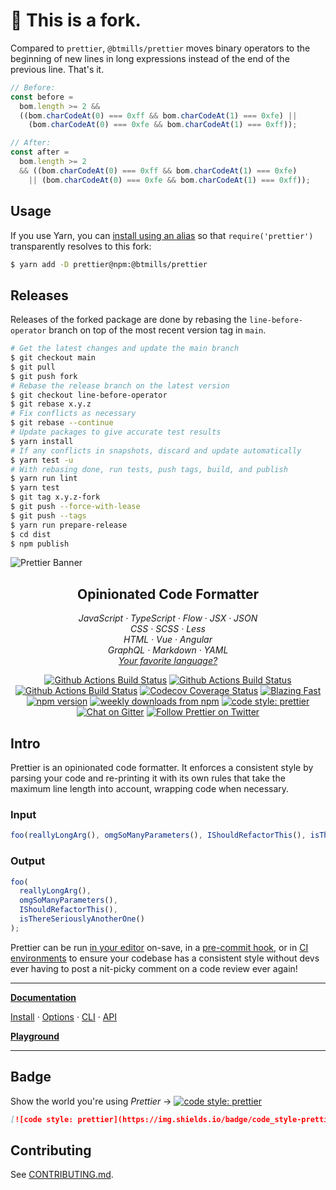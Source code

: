 # :fork_and_knife: This is a fork.

Compared to `prettier`, `@btmills/prettier` moves binary operators to the beginning of new lines in long expressions instead of the end of the previous line. That's it.

<!-- prettier-ignore -->
```js
// Before:
const before =
  bom.length >= 2 &&
  ((bom.charCodeAt(0) === 0xff && bom.charCodeAt(1) === 0xfe) ||
    (bom.charCodeAt(0) === 0xfe && bom.charCodeAt(1) === 0xff));

// After:
const after =
  bom.length >= 2
  && ((bom.charCodeAt(0) === 0xff && bom.charCodeAt(1) === 0xfe)
    || (bom.charCodeAt(0) === 0xfe && bom.charCodeAt(1) === 0xff));
```

## Usage

If you use Yarn, you can [install using an alias](https://yarnpkg.com/lang/en/docs/cli/add/#toc-yarn-add-alias) so that `require('prettier')` transparently resolves to this fork:

```sh
$ yarn add -D prettier@npm:@btmills/prettier
```

## Releases

Releases of the forked package are done by rebasing the `line-before-operator` branch on top of the most recent version tag in `main`.

```sh
# Get the latest changes and update the main branch
$ git checkout main
$ git pull
$ git push fork
# Rebase the release branch on the latest version
$ git checkout line-before-operator
$ git rebase x.y.z
# Fix conflicts as necessary
$ git rebase --continue
# Update packages to give accurate test results
$ yarn install
# If any conflicts in snapshots, discard and update automatically
$ yarn test -u
# With rebasing done, run tests, push tags, build, and publish
$ yarn run lint
$ yarn test
$ git tag x.y.z-fork
$ git push --force-with-lease
$ git push --tags
$ yarn run prepare-release
$ cd dist
$ npm publish
```

![Prettier Banner](https://raw.githubusercontent.com/prettier/prettier-logo/master/images/prettier-banner-light.png)

<h2 align="center">Opinionated Code Formatter</h2>

<p align="center">
  <em>
    JavaScript
    · TypeScript
    · Flow
    · JSX
    · JSON
  </em>
  <br />
  <em>
    CSS
    · SCSS
    · Less
  </em>
  <br />
  <em>
    HTML
    · Vue
    · Angular
  </em>
  <br />
  <em>
    GraphQL
    · Markdown
    · YAML
  </em>
  <br />
  <em>
    <a href="https://prettier.io/docs/en/plugins.html">
      Your favorite language?
    </a>
  </em>
</p>

<p align="center">
  <a href="https://github.com/prettier/prettier/actions?query=workflow%3AProd+branch%3Amain">
    <img alt="Github Actions Build Status" src="https://img.shields.io/github/workflow/status/prettier/prettier/Prod?label=Prod&style=flat-square"></a>
  <a href="https://github.com/prettier/prettier/actions?query=workflow%3ADev+branch%3Amain">
    <img alt="Github Actions Build Status" src="https://img.shields.io/github/workflow/status/prettier/prettier/Dev?label=Dev&style=flat-square"></a>
  <a href="https://github.com/prettier/prettier/actions?query=workflow%3ALint+branch%3Amain">
    <img alt="Github Actions Build Status" src="https://img.shields.io/github/workflow/status/prettier/prettier/Lint?label=Lint&style=flat-square"></a>
  <a href="https://codecov.io/gh/prettier/prettier">
    <img alt="Codecov Coverage Status" src="https://img.shields.io/codecov/c/github/prettier/prettier.svg?style=flat-square"></a>
  <a href="https://twitter.com/acdlite/status/974390255393505280">
    <img alt="Blazing Fast" src="https://img.shields.io/badge/speed-blazing%20%F0%9F%94%A5-brightgreen.svg?style=flat-square"></a>
  <br/>
  <a href="https://www.npmjs.com/package/prettier">
    <img alt="npm version" src="https://img.shields.io/npm/v/prettier.svg?style=flat-square"></a>
  <a href="https://www.npmjs.com/package/prettier">
    <img alt="weekly downloads from npm" src="https://img.shields.io/npm/dw/prettier.svg?style=flat-square"></a>
  <a href="#badge">
    <img alt="code style: prettier" src="https://img.shields.io/badge/code_style-prettier-ff69b4.svg?style=flat-square"></a>
  <a href="https://gitter.im/jlongster/prettier">
    <img alt="Chat on Gitter" src="https://img.shields.io/gitter/room/jlongster/prettier.svg?style=flat-square"></a>
  <a href="https://twitter.com/PrettierCode">
    <img alt="Follow Prettier on Twitter" src="https://img.shields.io/twitter/follow/prettiercode.svg?label=follow+prettier&style=flat-square"></a>
</p>

## Intro

Prettier is an opinionated code formatter. It enforces a consistent style by parsing your code and re-printing it with its own rules that take the maximum line length into account, wrapping code when necessary.

### Input

<!-- prettier-ignore -->
```js
foo(reallyLongArg(), omgSoManyParameters(), IShouldRefactorThis(), isThereSeriouslyAnotherOne());
```

### Output

```js
foo(
  reallyLongArg(),
  omgSoManyParameters(),
  IShouldRefactorThis(),
  isThereSeriouslyAnotherOne()
);
```

Prettier can be run [in your editor](https://prettier.io/docs/en/editors.html) on-save, in a [pre-commit hook](https://prettier.io/docs/en/precommit.html), or in [CI environments](https://prettier.io/docs/en/cli.html#list-different) to ensure your codebase has a consistent style without devs ever having to post a nit-picky comment on a code review ever again!

---

**[Documentation](https://prettier.io/docs/en/)**

<!-- prettier-ignore -->
[Install](https://prettier.io/docs/en/install.html) ·
[Options](https://prettier.io/docs/en/options.html) ·
[CLI](https://prettier.io/docs/en/cli.html) ·
[API](https://prettier.io/docs/en/api.html)

**[Playground](https://prettier.io/playground/)**

---

## Badge

Show the world you're using _Prettier_ → [![code style: prettier](https://img.shields.io/badge/code_style-prettier-ff69b4.svg?style=flat-square)](https://github.com/prettier/prettier)

```md
[![code style: prettier](https://img.shields.io/badge/code_style-prettier-ff69b4.svg?style=flat-square)](https://github.com/prettier/prettier)
```

## Contributing

See [CONTRIBUTING.md](CONTRIBUTING.md).

